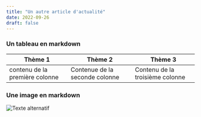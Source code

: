 ```yaml
---
title: "Un autre article d'actualité"
date: 2022-09-26
draft: false
---
```






### Un tableau en markdown



| Thème 1 | Thème 2 | Thème 3 |
|------------|-------------|--------------|
| contenu de la première colonne      | Contenue de la seconde colonne       | Contenu de la troisième colonne        |


### Une image en markdown
![Texte alternatif](/images/image1.jpeg "sample")
